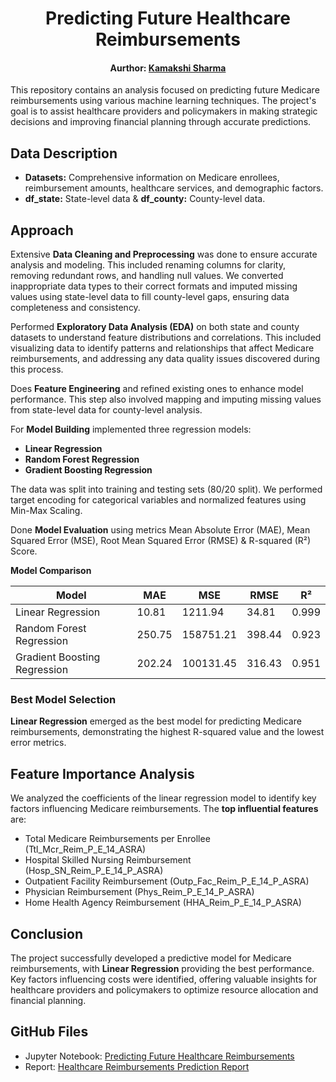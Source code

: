 <h1 align="center">
  Predicting Future Healthcare Reimbursements
</h1>
<div align="center">
  <h4>Aurthor: <a href="https://www.linkedin.com/in/kamakshisharma22">Kamakshi Sharma</a></h4>
</div>

This repository contains an analysis focused on predicting future Medicare reimbursements using various machine learning techniques. The project's goal is to assist healthcare providers and policymakers in making strategic decisions and improving financial planning through accurate predictions.

## Data Description

- **Datasets:** Comprehensive information on Medicare enrollees, reimbursement amounts, healthcare services, and demographic factors.
- **df_state:** State-level data & **df_county:** County-level data.

## Approach
Extensive **Data Cleaning and Preprocessing** was done to ensure accurate analysis and modeling. This included renaming columns for clarity, removing redundant rows, and handling null values. We converted inappropriate data types to their correct formats and imputed missing values using state-level data to fill county-level gaps, ensuring data completeness and consistency.<br>

Performed **Exploratory Data Analysis (EDA)** on both state and county datasets to understand feature distributions and correlations. This included visualizing data to identify patterns and relationships that affect Medicare reimbursements, and addressing any data quality issues discovered during this process.<br>

Does **Feature Engineering** and refined existing ones to enhance model performance. This step also involved mapping and imputing missing values from state-level data for county-level analysis.<br>

For **Model Building** implemented three regression models:
  - **Linear Regression**
  - **Random Forest Regression**
  - **Gradient Boosting Regression** <br>
  
The data was split into training and testing sets (80/20 split). We performed target encoding for categorical variables and normalized features using Min-Max Scaling.<br>

Done **Model Evaluation** using metrics Mean Absolute Error (MAE), Mean Squared Error (MSE), Root Mean Squared Error (RMSE) & R-squared (R²) Score. 

**Model Comparison**

| Model                       | MAE    | MSE       | RMSE   | R²     |
|-----------------------------|--------|-----------|--------|--------|
| Linear Regression           | 10.81  | 1211.94   | 34.81  | 0.999  |
| Random Forest Regression    | 250.75 | 158751.21 | 398.44 | 0.923  |
| Gradient Boosting Regression| 202.24 | 100131.45 | 316.43 | 0.951  |

### Best Model Selection <br>
**Linear Regression** emerged as the best model for predicting Medicare reimbursements, demonstrating the highest R-squared value and the lowest error metrics.

## Feature Importance Analysis

We analyzed the coefficients of the linear regression model to identify key factors influencing Medicare reimbursements. The **top influential features** are:
  - Total Medicare Reimbursements per Enrollee (Ttl_Mcr_Reim_P_E_14_ASRA)
  - Hospital Skilled Nursing Reimbursement (Hosp_SN_Reim_P_E_14_P_ASRA)
  - Outpatient Facility Reimbursement (Outp_Fac_Reim_P_E_14_P_ASRA)
  - Physician Reimbursement (Phys_Reim_P_E_14_P_ASRA)
  - Home Health Agency Reimbursement (HHA_Reim_P_E_14_P_ASRA)

## Conclusion

The project successfully developed a predictive model for Medicare reimbursements, with **Linear Regression** providing the best performance. Key factors influencing costs were identified, offering valuable insights for healthcare providers and policymakers to optimize resource allocation and financial planning.

## GitHub Files

- Jupyter Notebook: [Predicting Future Healthcare Reimbursements](https://github.com/yourusername/healthcare-reimbursements/blob/main/Predicting_Future_Healthcare_Reimbursements.ipynb)
- Report: [Healthcare Reimbursements Prediction Report](https://github.com/yourusername/healthcare-reimbursements/blob/main/Healthcare_Reimbursements_Prediction_Report.pdf)
